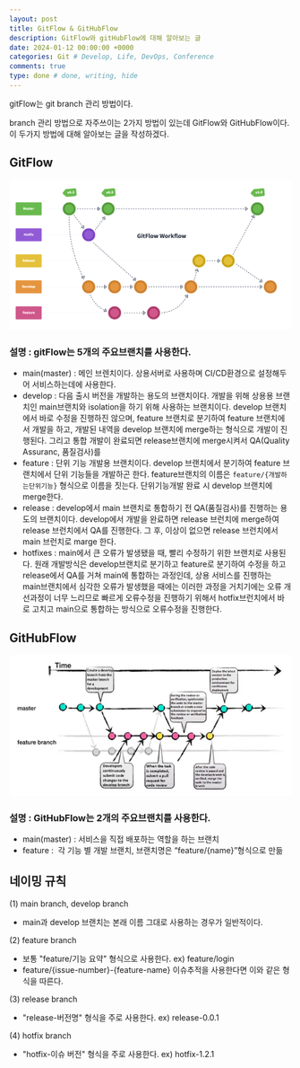 ```yaml
---
layout: post
title: GitFlow & GitHubFlow
description: GitFlow와 gitHubFlow에 대해 알아보는 글
date: 2024-01-12 00:00:00 +0000
categories: Git # Develop, Life, DevOps, Conference
comments: true
type: done # done, writing, hide
---
```


gitFlow는 git branch 관리 방법이다.

branch 관리 방법으로 자주쓰이는 2가지 방법이 있는데 GitFlow와 GitHubFlow이다.
이 두가지 방법에 대해 알아보는 글을 작성하겠다.

## GitFlow

![image](/image/GitFlow&GitHubFlow1.png)

### 설명 : gitFlow는 5개의 주요브랜치를 사용한다.

- <span class='highlight-orange'>main(master)</span> : 메인 브렌치이다. 상용서버로 사용하며 CI/CD환경으로 설정해두어 서비스하는데에 사용한다.
- <span class='highlight-orange'>develop</span> : 다음 출시 버전을 개발하는 용도의 브랜치이다. 개발을 위해 상용용 브랜치인 main브랜치와 isolation을 하기 위해 사용하는 브랜치이다. develop 브랜치에서 바로 수정을 진행하진 않으며, feature 브랜치로 분기하여 feature 브랜치에서 개발을 하고, 개발된 내역을 develop 브랜치에 merge하는 형식으로 개발이 진행된다. 그리고 통합 개발이 완료되면 release브랜치에 merge시켜서 QA(Quality Assuranc, 품질검사)를
- <span class='highlight-orange'>feature</span> : 단위 기능 개발용 브랜치이다. develop 브랜치에서 분기하여 feature 브랜치에서 단위 기능들을 개발하곤 한다. feature브랜치의 이름은 `feature/{개발하는단위기능}` 형식으로 이름을 짓는다. 단위기능개발 완료 시 develop 브랜치에 merge한다.
- <span class='highlight-orange'>release</span> : develop에서 main 브랜치로 통합하기 전 QA(품질검사)를 진행하는 용도의 브랜치이다. develop에서 개발을 완료하면 release 브런치에 merge하여 release 브런치에서 QA를 진행한다. 그 후, 이상이 없으면 release 브런치에서 main 브런치로 marge 한다.
- <span class='highlight-orange'>hotfixes</span> : main에서 큰 오류가 발생됐을 때, 빨리 수정하기 위한 브랜치로 사용된다. 원래 개발방식은 develop브랜치로 분기하고 feature로 분기하여 수정을 하고 release에서 QA를 거쳐 main에 통합하는 과정인데, 상용 서비스를 진행하는 main브랜치에서 심각한 오류가 발생했을 때에는 이러한 과정을 거치기에는 오류 개선과정이 너무 느리므로 빠르게 오류수정을 진행하기 위해서 hotfix브런치에서 바로 고치고 main으로 통합하는 방식으로 오류수정을 진행한다.

## GitHubFlow

![image](/image/GitFlow&GitHubFlow2.png)

### 설명 : GitHubFlow는 2개의 주요브랜치를 사용한다.

- <span class='highlight-orange'>main(master)</span> : 서비스을 직접 배포하는 역할을 하는 브랜치
- <span class='highlight-orange'>feature</span> :  각 기능 별 개발 브랜치, 브랜치명은 “feature/{name}”형식으로 만듦

## 네이밍 규칙

(1) main branch, develop branch

- main과 develop 브랜치는 본래 이름 그대로 사용하는 경우가 일반적이다.

(2) feature branch

- 보통 "feature/기능 요약" 형식으로 사용한다. ex) feature/login
- feature/{issue-number}-{feature-name} 이슈추적을 사용한다면 이와 같은 형식을 따른다.

(3) release branch

- "release-버전명" 형식을 주로 사용한다. ex) release-0.0.1

(4) hotfix branch

- "hotfix-이슈 버전" 형식을 주로 사용한다. ex) hotfix-1.2.1
